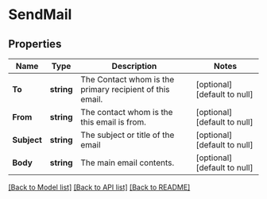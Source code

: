 # SendMail

## Properties
Name | Type | Description | Notes
------------ | ------------- | ------------- | -------------
**To** | **string** | The Contact whom is the primary recipient of this email. | [optional] [default to null]
**From** | **string** | The contact whom is the this email is from. | [optional] [default to null]
**Subject** | **string** | The subject or title of the email | [optional] [default to null]
**Body** | **string** | The main email contents. | [optional] [default to null]

[[Back to Model list]](../README.md#documentation-for-models) [[Back to API list]](../README.md#documentation-for-api-endpoints) [[Back to README]](../README.md)

